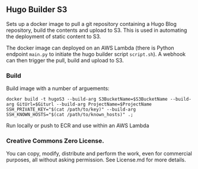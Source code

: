 ## Hugo Builder S3

Sets up a docker image to pull a git repository containing a Hugo Blog repository, build the contents and upload to S3. This is used in automating the deployment of static content to S3.

The docker image can deployed on an AWS Lambda (there is Python endpoint `main.py` to initiate the hugo builder script `script.sh`). A webhook can then trigger the pull, build and upload to S3.

### Build

Build image with a number of arguements:

```
docker build -t hugoS3 --build-arg S3BucketName=$S3BucketName --build-arg GitUrl=$Giturl --build-arg ProjectName=$ProjectName SSH_PRIVATE_KEY="$(cat /path/to/key)" --build-arg SSH_KNOWN_HOSTS="$(cat /path/to/known_hosts)" .;
```

Run locally or push to ECR and use within an AWS Lambda

### Creative Commons Zero License.

You can copy, modify, distribute and perform the work, even for commercial purposes, all without asking permission. See License.md for more details.
